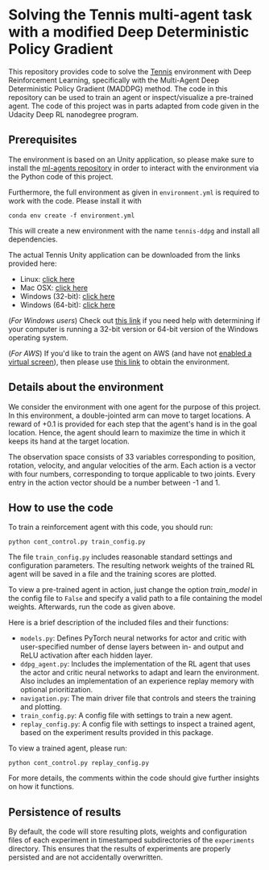 # Solving the Tennis multi-agent task with a modified Deep Deterministic Policy Gradient

This repository provides code to solve the [Tennis](https://github.com/Unity-Technologies/ml-agents/blob/master/docs/Learning-Environment-Examples.md#tennis) environment
with Deep Reinforcement Learning, specifically with the Multi-Agent Deep Deterministic Policy Gradient (MADDPG) method.
The code in this repository can be used to train an agent or inspect/visualize a pre-trained agent.
The code of this project was in parts adapted from code given in the Udacity Deep RL nanodegree program.

## Prerequisites

The environment is based on an Unity application, so please make sure to install
the [ml-agents repository](https://github.com/Unity-Technologies/ml-agents/blob/master/docs/Installation.md)
in order to interact with the environment via the Python code of this project.

Furthermore, the full environment as given in `environment.yml` is required to work with the code. Please install it with
```
conda env create -f environment.yml
```

This will create a new environment with the name `tennis-ddpg` and install all dependencies.

The actual Tennis Unity application can be downloaded from the links provided here:

- Linux: [click here](https://s3-us-west-1.amazonaws.com/udacity-drlnd/P3/Tennis/Tennis_Linux.zip)
- Mac OSX: [click here](https://s3-us-west-1.amazonaws.com/udacity-drlnd/P3/Tennis/Tennis.app.zip)
- Windows (32-bit): [click here](https://s3-us-west-1.amazonaws.com/udacity-drlnd/P3/Tennis/Tennis_Windows_x86.zip)
- Windows (64-bit): [click here](https://s3-us-west-1.amazonaws.com/udacity-drlnd/P3/Tennis/Tennis_Windows_x86_64.zip)

(_For Windows users_) Check out [this link](https://support.microsoft.com/en-us/help/827218/how-to-determine-whether-a-computer-is-running-a-32-bit-version-or-64) if you need help with determining if your computer is running a 32-bit version or 64-bit version of the Windows operating system.

(_For AWS_) If you'd like to train the agent on AWS (and have not [enabled a virtual screen](https://github.com/Unity-Technologies/ml-agents/blob/master/docs/Training-on-Amazon-Web-Service.md)), then please use [this link](https://s3-us-west-1.amazonaws.com/udacity-drlnd/P1/Banana/Banana_Linux_NoVis.zip) to obtain the environment.

## Details about the environment

We consider the environment with one agent for the purpose of this project.
In this environment, a double-jointed arm can move to target locations. A reward of +0.1 is provided for each step that the agent's hand is in the goal location.
Hence, the agent should learn to maximize the time in which it keeps its hand at the target location.

The observation space consists of 33 variables corresponding to position, rotation, velocity, and angular velocities of the arm. 
Each action is a vector with four numbers, corresponding to torque applicable to two joints. Every entry in the action vector should be a number between -1 and 1.

## How to use the code

To train a reinforcement agent with this code, you should run:

```
python cont_control.py train_config.py
```

The file `train_config.py` includes reasonable standard settings and configuration parameters.
The resulting network weights of the trained RL agent will be saved in a file and the training scores are plotted.

To view a pre-trained agent in action, just change the option *train_model* in the config file to `False` and specify a valid path to a file containing the model weights.
Afterwards, run the code as given above.

Here is a brief description of the included files and their functions:

- `models.py`: Defines PyTorch neural networks for actor and critic with user-specified number of dense layers between in- and output and ReLU activation after each hidden layer.
- `ddpg_agent.py`: Includes the implementation of the RL agent that uses the actor and critic neural networks to adapt and learn the environment. Also includes an implementation of an experience replay memory with optional prioritization.
- `navigation.py`: The main driver file that controls and steers the training and plotting.
- `train_config.py`: A config file with settings to train a new agent.
- `replay_config.py`: A config file with settings to inspect a trained agent, based on the experiment results provided in this package.

To view a trained agent, please run:
```
python cont_control.py replay_config.py
```

For more details, the comments within the code should give further insights on how it functions.

## Persistence of results

By default, the code will store resulting plots, weights and configuration files of each experiment in timestamped subdirectories of 
the `experiments` directory. This ensures that the results of experiments are properly persisted and are not accidentally overwritten.